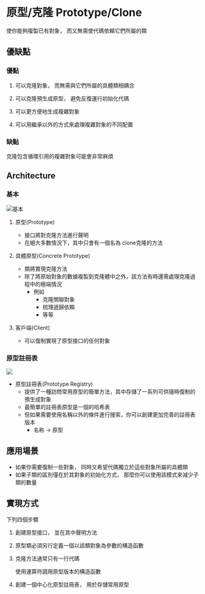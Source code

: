 # 原型/克隆 Prototype/Clone
使你能夠複製已有對象， 而又無需使代碼依賴它們所屬的類

## 優缺點
### 優點
1. 可以克隆對象， 而無需與它們所屬的具體類相耦合

2. 可以克隆預生成原型， 避免反復運行初始化代碼
    
3. 可以更方便地生成複雜對象

4. 可以用繼承以外的方式來處理複雜對象的不同配置

### 缺點
克隆包含循環引用的複雜對象可能會非常麻煩

## Architecture
### 基本
![基本](https://refactoringguru.cn/images/patterns/diagrams/prototype/structure.png?id=088102c5e9785ff45deb)

1. 原型(Prototype)

    * 接口將對克隆方法進行聲明
    * 在絕大多數情況下，其中只會有一個名為 clone克隆的方法

2. 具體原型(Concrete Prototype)
    
    * 類將實現克隆方法
    * 除了將原始對象的數據複製到克隆體中之外，該方法有時還需處理克隆過程中的極端情況
        * 例如
            * 克隆關聯對象
            * 梳理遞歸依賴
            * 等等
   
3. 客戶端(Client)
    
    * 可以復制實現了原型接口的任何對象

### 原型註冊表
![](https://refactoringguru.cn/images/patterns/diagrams/prototype/structure-prototype-cache.png?id=609c2af5d14ed55dcbb2)

* 原型註冊表(Prototype Registry)
    * 提供了一種訪問常用原型的簡單方法，其中存儲了一系列可供隨時復制的預生成對象
    * 最簡單的註冊表原型是一個的哈希表
    * 但如果需要使用名稱以外的條件進行搜索，你可以創建更加完善的註冊表版本
        * 名称 → 原型


## 應用場景
* 如果你需要復制一些對象， 同時又希望代碼獨立於這些對象所屬的具體類
* 如果子類的區別僅在於其對象的初始化方式， 那麼你可以使用該模式來減少子類的數量

## 實現方式
下列四個步驟
1. 創建原型接口， 並在其中聲明方法
    
2. 原型類必須另行定義一個以該類對象為參數的構造函數
    
3. 克隆方法通常只有一行代碼

    使用運算符調用原型版本的構造函數
    
4. 創建一個中心化原型註冊表， 用於存儲常用原型
